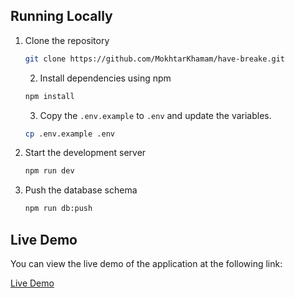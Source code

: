 ## Running Locally

1. Clone the repository

   ```bash
   git clone https://github.com/MokhtarKhamam/have-breake.git
   ```


   2. Install dependencies using npm

   ```bash
   npm install
   ```

   3. Copy the `.env.example` to `.env` and update the variables.

   ```bash
   cp .env.example .env
   ```


4. Start the development server

   ```bash
   npm run dev
   ```


5. Push the database schema

   ```bash
   npm run db:push
   ```


## Live Demo

You can view the live demo of the application at the following link:

[Live Demo](https://have-breake-qnoqb6st2-techno-plus.vercel.app/)